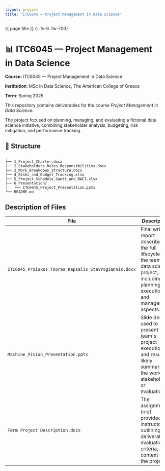 ```yaml
---
layout: project
title: "ITC6045 — Project Management in Data Science"
---
```


{{ page.title }}
{: .fs-6 .fw-700}



# 📊 ITC6045 — Project Management in Data Science
**Course:** ITC6045 — Project Management in Data Science

**Institution**: MSc in Data Science, The American College of Greece  

**Term**: Spring 2025  

This repository contains deliverables for the course *Project Management in Data Science*. 

The project focused on planning, managing, and evaluating a fictional data science initiative, combining stakeholder analysis, budgeting, risk mitigation, and performance tracking.

## 📁 Structure

```plaintext
.
├── 1_Project_Charter.docx
├── 2_Stakeholders_Roles_Responsibilities.docx
├── 3_Work_Breakdown_Structure.docx
├── 4_Risks_and_Budget_Tracking.xlsx
├── 5_Project_Schedule_Gantt_and_RACI.xlsx
├── 6_Presentation/
│   └── ITC6045_Project_Presentation.pptx
└── README.md
```

## Description of Files
| File                                                  | Description                                                                                                                                   |
| ----------------------------------------------------- | --------------------------------------------------------------------------------------------------------------------------------------------- |
| `ITC6045_Proiskos_Tzoras_Kapsalis_Stavrogiannis.docx` | Final written report describing the full lifecycle of the team's data science project, including planning, execution, and management aspects. |
| `Machine_Vision_Presentation.pptx`                    | Slide deck used to present the team's project execution and results, likely summarizing the work for stakeholders or evaluation.              |
| `Term Project Description.docx`                       | The assignment brief provided by instructors, outlining deliverables, evaluation criteria, and context for the project.                       |

